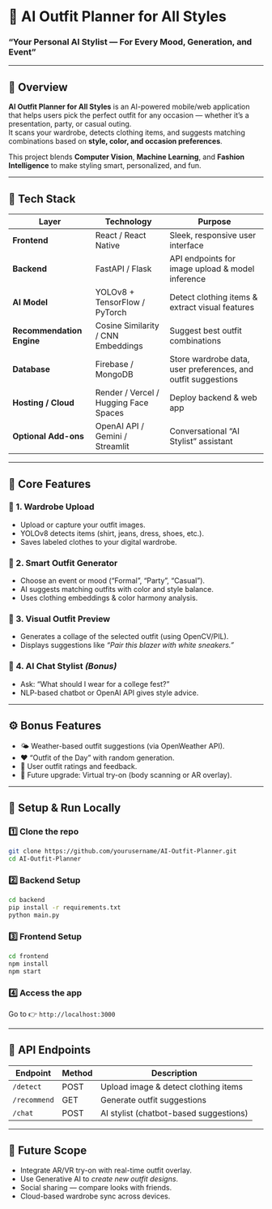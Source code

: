 # 👗 AI Outfit Planner for All Styles  
### “Your Personal AI Stylist — For Every Mood, Generation, and Event”

---

## 🧠 Overview  
**AI Outfit Planner for All Styles** is an AI-powered mobile/web application that helps users pick the perfect outfit for any occasion — whether it’s a presentation, party, or casual outing.  
It scans your wardrobe, detects clothing items, and suggests matching combinations based on **style, color, and occasion preferences**.

This project blends **Computer Vision**, **Machine Learning**, and **Fashion Intelligence** to make styling smart, personalized, and fun.

---

## 🧩 Tech Stack

| Layer | Technology | Purpose |
|-------|-------------|----------|
| **Frontend** | React / React Native | Sleek, responsive user interface |
| **Backend** | FastAPI / Flask | API endpoints for image upload & model inference |
| **AI Model** | YOLOv8 + TensorFlow / PyTorch | Detect clothing items & extract visual features |
| **Recommendation Engine** | Cosine Similarity / CNN Embeddings | Suggest best outfit combinations |
| **Database** | Firebase / MongoDB | Store wardrobe data, user preferences, and outfit suggestions |
| **Hosting / Cloud** | Render / Vercel / Hugging Face Spaces | Deploy backend & web app |
| **Optional Add-ons** | OpenAI API / Gemini / Streamlit | Conversational “AI Stylist” assistant |

---

## 🧱 Core Features

### 👕 1. Wardrobe Upload  
- Upload or capture your outfit images.  
- YOLOv8 detects items (shirt, jeans, dress, shoes, etc.).  
- Saves labeled clothes to your digital wardrobe.

### 👗 2. Smart Outfit Generator  
- Choose an event or mood (“Formal”, “Party”, “Casual”).  
- AI suggests matching outfits with color and style balance.  
- Uses clothing embeddings & color harmony analysis.

### 🧢 3. Visual Outfit Preview  
- Generates a collage of the selected outfit (using OpenCV/PIL).  
- Displays suggestions like *“Pair this blazer with white sneakers.”*

### 💬 4. AI Chat Stylist *(Bonus)*  
- Ask: “What should I wear for a college fest?”  
- NLP-based chatbot or OpenAI API gives style advice.

---

## ⚙️ Bonus Features
- 🌤️ Weather-based outfit suggestions (via OpenWeather API).  
- ❤️ “Outfit of the Day” with random generation.  
- 🧵 User outfit ratings and feedback.  
- 🤳 Future upgrade: Virtual try-on (body scanning or AR overlay).  

---

## 🧰 Setup & Run Locally

### 1️⃣ Clone the repo
```bash
git clone https://github.com/yourusername/AI-Outfit-Planner.git
cd AI-Outfit-Planner
```

### 2️⃣ Backend Setup
```bash
cd backend
pip install -r requirements.txt
python main.py
```

### 3️⃣ Frontend Setup
```bash
cd frontend
npm install
npm start
```

### 4️⃣ Access the app
Go to 👉 `http://localhost:3000`

---

## 🧩 API Endpoints

| Endpoint | Method | Description |
|-----------|--------|-------------|
| `/detect` | POST | Upload image & detect clothing items |
| `/recommend` | GET | Generate outfit suggestions |
| `/chat` | POST | AI stylist (chatbot-based suggestions) |

---

## 🧠 Future Scope
- Integrate AR/VR try-on with real-time outfit overlay.  
- Use Generative AI to *create new outfit designs*.  
- Social sharing — compare looks with friends.  
- Cloud-based wardrobe sync across devices.  


